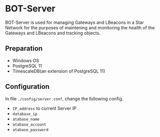 # BOT-Server

BOT-Server is used for managing Gateways and LBeacons in a Star Network for the purposes of maintening and monitoring the health of the Gateways and LBeacons and tracking objects.

## Preparation
* Windows OS
* PostgreSQL 11
* TimescaleDB(an extension of PostgreSQL 11)

## Configuration
In file `./config/server.conf`, change the following config.
* `IP_address` to current Server IP
* `database_ip`
* `atabase_name`
* `atabase_account`
* `atabase_password`
